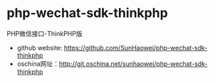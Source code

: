 # php-wechat-sdk-thinkphp
PHP微信接口-ThinkPHP版

* github website: https://github.com/SunHaowei/php-wechat-sdk-thinkphp
* oschina网址：http://git.oschina.net/sunhaowei/php-wechat-sdk-thinkphp
